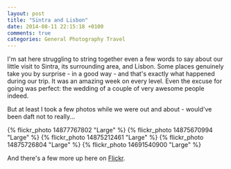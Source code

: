 ```yaml
---
layout: post
title: "Sintra and Lisbon"
date: 2014-08-11 22:15:18 +0100
comments: true
categories: General Photography Travel
---
```


I'm sat here struggling to string together even a few words to say about our
little visit to Sintra, its surrounding area, and Lisbon.  Some places
genuinely take you by surprise - in a good way - and that's exactly what
happened during our trip.  It was an amazing week on every level.  Even the
excuse for going was perfect: the wedding of a couple of very awesome people
indeed.

But at least I took a few photos while we were out and about - would've been
daft not to really...

{% flickr_photo 14877767802 "Large" %}
{% flickr_photo 14875670994 "Large" %}
{% flickr_photo 14875212461 "Large" %}
{% flickr_photo 14875726804 "Large" %}
{% flickr_photo 14691540900 "Large" %}

And there's a few more up here on [Flickr](https://www.flickr.com/photos/yankcrime/sets/72157645923925929/).
